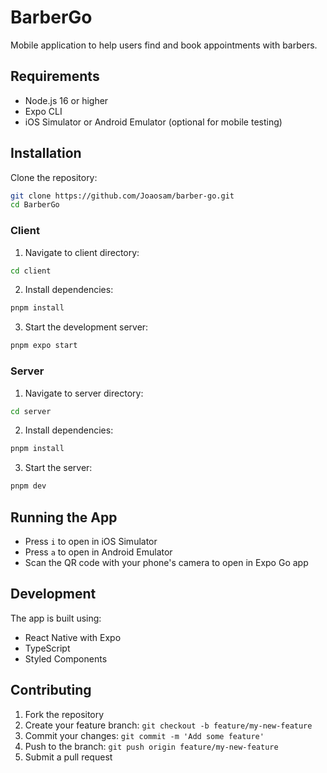 # BarberGo

Mobile application to help users find and book appointments with barbers.

## Requirements

- Node.js 16 or higher
- Expo CLI
- iOS Simulator or Android Emulator (optional for mobile testing)

## Installation

Clone the repository:
```bash
git clone https://github.com/Joaosam/barber-go.git
cd BarberGo
```

### Client

1. Navigate to client directory:
```bash
cd client
```

2. Install dependencies:
```bash
pnpm install
```

3. Start the development server:
```bash
pnpm expo start
```

### Server

1. Navigate to server directory:
```bash
cd server
```

2. Install dependencies:
```bash
pnpm install
```

3. Start the server:
```bash
pnpm dev
```

## Running the App

- Press `i` to open in iOS Simulator
- Press `a` to open in Android Emulator
- Scan the QR code with your phone's camera to open in Expo Go app

## Development

The app is built using:
- React Native with Expo
- TypeScript
- Styled Components

## Contributing

1. Fork the repository
2. Create your feature branch: `git checkout -b feature/my-new-feature`
3. Commit your changes: `git commit -m 'Add some feature'`
4. Push to the branch: `git push origin feature/my-new-feature`
5. Submit a pull request
